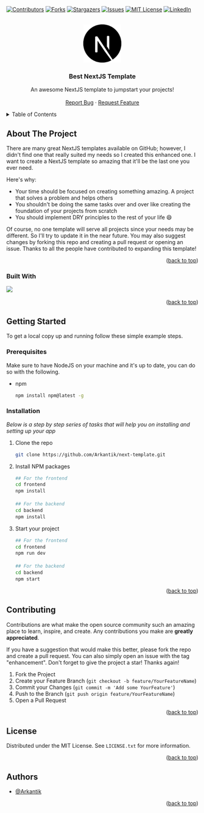 <!-- Improved compatibility of back to top link: See: https://github.com/Arkantik/next-template/ -->

<a name="readme-top"></a>

<!--
*** Thanks for checking out the Best-README-Template. If you have a suggestion
*** that would make this better, please fork the repo and create a pull request
*** or simply open an issue with the tag "enhancement".
*** Don't forget to give the project a star!
*** Thanks again! Now go create something AMAZING! :D
-->

<!-- PROJECT SHIELDS -->
<!--
*** I'm using markdown "reference style" links for readability.
*** Reference links are enclosed in brackets [ ] instead of parentheses ( ).
*** See the bottom of this document for the declaration of the reference variables
*** for contributors-url, forks-url, etc. This is an optional, concise syntax you may use.
*** https://www.markdownguide.org/basic-syntax/#reference-style-links
-->

[![Contributors][contributors-shield]][contributors-url]
[![Forks][forks-shield]][forks-url]
[![Stargazers][stars-shield]][stars-url]
[![Issues][issues-shield]][issues-url]
[![MIT License][license-shield]][license-url]
[![LinkedIn][linkedin-shield]][linkedin-url]

<!-- PROJECT LOGO -->
<br />
<div align="center">
  <a href="https://github.com/Arkantik/next-template">
    <img src="logo.svg" alt="Logo" width="100" height="100">
  </a>

  <h3 align="center">Best NextJS Template</h3>

  <p align="center">
    An awesome NextJS template to jumpstart your projects!
    <br />
    <br />
    <a href="https://github.com/Arkantik/next-template/issues">Report Bug</a>
    ·
    <a href="https://github.com/Arkantik/next-template/issues">Request Feature</a>
  </p>
</div>

<!-- TABLE OF CONTENTS -->
<details>
  <summary>Table of Contents</summary>
  <ol>
    <li>
      <a href="#about-the-project">About The Project</a>
      <ul>
        <li><a href="#built-with">Built With</a></li>
      </ul>
    </li>
    <li>
      <a href="#getting-started">Getting Started</a>
      <ul>
        <li><a href="#prerequisites">Prerequisites</a></li>
        <li><a href="#installation">Installation</a></li>
      </ul>
    </li>
    <li><a href="#contributing">Contributing</a></li>
    <li><a href="#license">License</a></li>
    <li><a href="#authors">Authors</a></li>
  </ol>
</details>

<!-- ABOUT THE PROJECT -->

## About The Project

There are many great NextJS templates available on GitHub; however, I didn't find one that really suited my needs so I created this enhanced one. I want to create a NextJS template so amazing that it'll be the last one you ever need.

Here's why:

- Your time should be focused on creating something amazing. A project that solves a problem and helps others
- You shouldn't be doing the same tasks over and over like creating the foundation of your projects from scratch
- You should implement DRY principles to the rest of your life :smile:

Of course, no one template will serve all projects since your needs may be different. So I'll try to update it in the near future. You may also suggest changes by forking this repo and creating a pull request or opening an issue. Thanks to all the people have contributed to expanding this template!

<p align="right">(<a href="#readme-top">back to top</a>)</p>

### Built With

<img src="https://skillicons.dev/icons?i=html,css,next,ts,tailwind,docker,nodejs,graphql,express&theme=dark" />

<p align="right">(<a href="#readme-top">back to top</a>)</p>

<!-- GETTING STARTED -->

## Getting Started

To get a local copy up and running follow these simple example steps.

### Prerequisites

Make sure to have NodeJS on your machine and it's up to date, you can do so with the following.

- npm
  ```sh
  npm install npm@latest -g
  ```

### Installation

_Below is a step by step series of tasks that will help you on installing and setting up your app_

1. Clone the repo
   ```sh
   git clone https://github.com/Arkantik/next-template.git
   ```
2. Install NPM packages

   ```sh
   ## For the frontend
   cd frontend
   npm install

   ## For the backend
   cd backend
   npm install
   ```

3. Start your project

   ```sh
   ## For the frontend
   cd frontend
   npm run dev

   ## For the backend
   cd backend
   npm start
   ```

<p align="right">(<a href="#readme-top">back to top</a>)</p>

<!-- CONTRIBUTING -->

## Contributing

Contributions are what make the open source community such an amazing place to learn, inspire, and create. Any contributions you make are **greatly appreciated**.

If you have a suggestion that would make this better, please fork the repo and create a pull request. You can also simply open an issue with the tag "enhancement".
Don't forget to give the project a star! Thanks again!

1. Fork the Project
2. Create your Feature Branch (`git checkout -b feature/YourFeatureName`)
3. Commit your Changes (`git commit -m 'Add some YourFeature'`)
4. Push to the Branch (`git push origin feature/YourFeatureName`)
5. Open a Pull Request

<p align="right">(<a href="#readme-top">back to top</a>)</p>

<!-- LICENSE -->

## License

Distributed under the MIT License. See `LICENSE.txt` for more information.

<p align="right">(<a href="#readme-top">back to top</a>)</p>

<!-- CONTACT -->

## Authors

- [@Arkantik](https://www.github.com/Arkantik)

<p align="right">(<a href="#readme-top">back to top</a>)</p>

<!-- MARKDOWN LINKS & IMAGES -->
<!-- https://www.markdownguide.org/basic-syntax/#reference-style-links -->

[contributors-shield]: https://img.shields.io/github/contributors/Arkantik/next-template.svg?style=for-the-badge
[contributors-url]: https://github.com/Arkantik/next-template/graphs/contributors
[forks-shield]: https://img.shields.io/github/forks/Arkantik/next-template.svg?style=for-the-badge
[forks-url]: https://github.com/Arkantik/next-template/network/members
[stars-shield]: https://img.shields.io/github/stars/Arkantik/next-template.svg?style=for-the-badge
[stars-url]: https://github.com/Arkantik/next-template/stargazers
[issues-shield]: https://img.shields.io/github/issues/Arkantik/next-template.svg?style=for-the-badge
[issues-url]: https://github.com/Arkantik/next-template/issues
[license-shield]: https://img.shields.io/github/license/Arkantik/next-template.svg?style=for-the-badge
[license-url]: https://github.com/Arkantik/next-template/blob/main/LICENSE.txt
[linkedin-shield]: https://img.shields.io/badge/-LinkedIn-black.svg?style=for-the-badge&logo=linkedin&colorB=555
[linkedin-url]: https://linkedin.com/in/jeremy-dohin/
